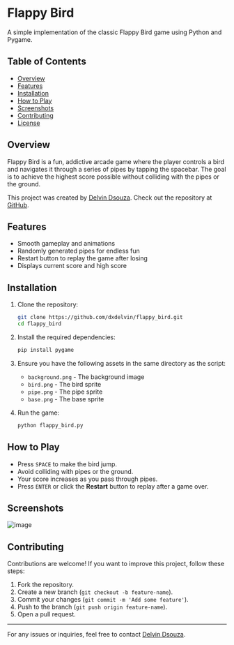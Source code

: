 
# Flappy Bird

A simple implementation of the classic Flappy Bird game using Python and Pygame.

## Table of Contents
- [Overview](#overview)
- [Features](#features)
- [Installation](#installation)
- [How to Play](#how-to-play)
- [Screenshots](#screenshots)
- [Contributing](#contributing)
- [License](#license)

## Overview
Flappy Bird is a fun, addictive arcade game where the player controls a bird and navigates it through a series of pipes by tapping the spacebar. The goal is to achieve the highest score possible without colliding with the pipes or the ground.

This project was created by [Delvin Dsouza](mailto:dxdelvin@gmail.com). Check out the repository at [GitHub](https://github.com/dxdelvin/flappy_bird).

## Features
- Smooth gameplay and animations
- Randomly generated pipes for endless fun
- Restart button to replay the game after losing
- Displays current score and high score

## Installation
1. Clone the repository:
    ```bash
    git clone https://github.com/dxdelvin/flappy_bird.git
    cd flappy_bird
    ```

2. Install the required dependencies:
    ```bash
    pip install pygame
    ```

3. Ensure you have the following assets in the same directory as the script:
    - `background.png` - The background image
    - `bird.png` - The bird sprite
    - `pipe.png` - The pipe sprite
    - `base.png` - The base sprite

4. Run the game:
    ```bash
    python flappy_bird.py
    ```

## How to Play
- Press `SPACE` to make the bird jump.
- Avoid colliding with pipes or the ground.
- Your score increases as you pass through pipes.
- Press `ENTER` or click the **Restart** button to replay after a game over.

## Screenshots
![image](https://github.com/user-attachments/assets/01925e61-d7a5-4464-ac94-d2d8540aa991)

## Contributing
Contributions are welcome! If you want to improve this project, follow these steps:
1. Fork the repository.
2. Create a new branch (`git checkout -b feature-name`).
3. Commit your changes (`git commit -m 'Add some feature'`).
4. Push to the branch (`git push origin feature-name`).
5. Open a pull request.


---

For any issues or inquiries, feel free to contact [Delvin Dsouza](mailto:dxdelvin@gmail.com).
